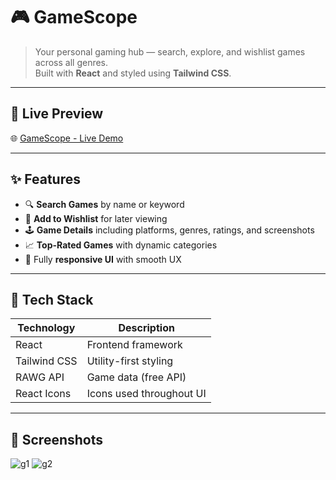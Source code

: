 # 🎮 GameScope

> Your personal gaming hub — search, explore, and wishlist games across all genres.  
Built with **React** and styled using **Tailwind CSS**.

---

## 🚀 Live Preview

🌐 [GameScope - Live Demo](https://gamescope.netlify.app/)  

---

## ✨ Features

- 🔍 **Search Games** by name or keyword  
- 💖 **Add to Wishlist** for later viewing  
- 🕹️ **Game Details** including platforms, genres, ratings, and screenshots  
- 📈 **Top-Rated Games** with dynamic categories  
- 📱 Fully **responsive UI** with smooth UX

---

## 🧱 Tech Stack

| Technology     | Description              |
|----------------|--------------------------|
| React          | Frontend framework       |
| Tailwind CSS   | Utility-first styling    |
| RAWG API       | Game data (free API)     |
| React Icons    | Icons used throughout UI |

---

## 📸 Screenshots

![g1](https://github.com/user-attachments/assets/4222ccfe-90f0-4427-9810-3a67b9ca0afa)
![g2](https://github.com/user-attachments/assets/d7f17fa7-613b-4b57-b23d-145cf4067fe7)
